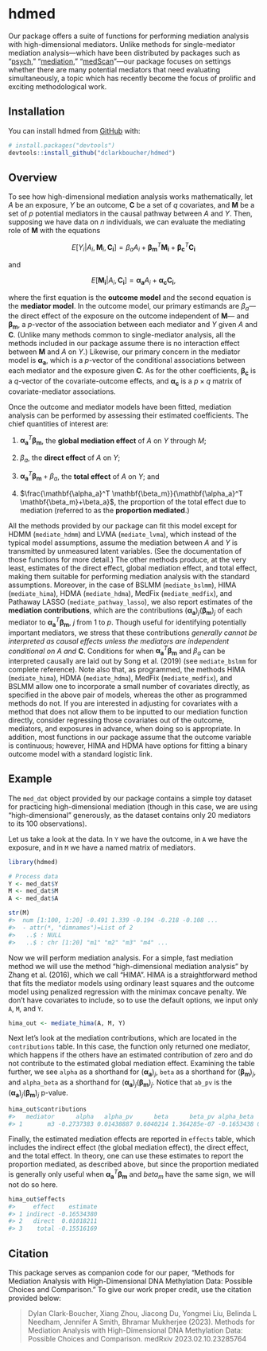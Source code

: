 
<!-- README.md is generated from README.Rmd. Please edit that file -->

# hdmed

<!-- badges: start -->
<!-- badges: end -->

Our package offers a suite of functions for performing mediation
analysis with high-dimensional mediators. Unlike methods for
single-mediator mediation analysis—which have been distributed by
packages such as “[psych](https://CRAN.R-project.org/package=psych),”
“[mediation](https://CRAN.R-project.org/package=mediation),”
“[medScan](https://CRAN.R-project.org/package=medScan)”—our package
focuses on settings whether there are many potential mediators that need
evaluating simultaneously, a topic which has recently become the focus
of prolific and exciting methodological work.

## Installation

You can install hdmed from [GitHub](https://github.com/) with:

``` r
# install.packages("devtools")
devtools::install_github("dclarkboucher/hdmed")
```

## Overview

To see how high-dimensional mediation analysis works mathematically, let
$A$ be an exposure, $Y$ be an outcome, $\mathbf{C}$ be a set of $q$
covariates, and $\mathbf{M}$ be a set of $p$ potential mediators in the
causal pathway between $A$ and $Y$. Then, supposing we have data on $n$
individuals, we can evaluate the mediating role of $\mathbf{M}$ with the
equations

$$
\begin{equation}
E[Y_i|A_i,\mathbf{M}_i,\mathbf{C_i}] = \beta_aA_i+\mathbf{\beta_m}^T\mathbf{M_i} + \mathbf{\beta_c}^T\mathbf{C_i} 
\end{equation}
$$

and

$$
\begin{equation}
E[\mathbf{M_i}|A_i,\mathbf{C_i}] =\mathbf{\alpha_a}A_i + \mathbf{\alpha_c}\mathbf{C_i}\text{,}
\end{equation}
$$

where the first equation is the **outcome model** and the second
equation is the **mediator model**. In the outcome model, our primary
estimands are $\beta_a$— the direct effect of the exposure on the
outcome independent of $\mathbf{M}$— and $\mathbf{\beta_m}$, a
$p$-vector of the association between each mediator and $Y$ given $A$
and $\mathbf{C}$. (Unlike many methods common to single-mediator
analysis, all the methods included in our package assume there is no
interaction effect between $\mathbf{M}$ and $A$ on $Y$.) Likewise, our
primary concern in the mediator model is $\mathbf{\alpha_a}$, which is a
$p$-vector of the conditional associations between each mediator and the
exposure given $\mathbf{C}$. As for the other coefficients,
$\mathbf{\beta_c}$ is a $q$-vector of the covariate-outcome effects, and
$\mathbf{\alpha_c}$ is a $p\times q$ matrix of covariate-mediator
associations.

Once the outcome and mediator models have been fitted, mediation
analysis can be performed by assessing their estimated coefficients. The
chief quantities of interest are:

1.  $\mathbf{\alpha_a}^T \mathbf{\beta_m}$, the **global mediation
    effect** of $A$ on $Y$ through $M$;

2.  $\beta_a$, the **direct effect** of $A$ on $Y$;

3.  $\mathbf{\alpha_a}^T \mathbf{\beta_m} + \beta_a$, the **total
    effect** of $A$ on $Y$; and

4.  $\frac{\mathbf{\alpha_a}^T \mathbf{\beta_m}}{\mathbf{\alpha_a}^T \mathbf{\beta_m}+\beta_a}$,
    the proportion of the total effect due to mediation (referred to as
    the **proportion mediated**.)

All the methods provided by our package can fit this model except for
HDMM (`mediate_hdmm`) and LVMA (`mediate_lvma`), which instead of the
typical model assumptions, assume the mediation between $A$ and $Y$ is
transmitted by unmeasured latent variables. (See the documentation of
those functions for more detail.) The other methods produce, at the very
least, estimates of the direct effect, global mediation effect, and
total effect, making them suitable for performing mediation analysis
with the standard assumptions. Moreover, in the case of BSLMM
(`mediate_bslmm`), HIMA (`mediate_hima`), HDMA (`mediate_hdma`), MedFix
(`mediate_medfix`), and Pathaway LASSO (`mediate_pathway_lasso`), we
also report estimates of the **mediation contributions**, which are the
contributions $(\mathbf{\alpha_a})_j(\mathbf{\beta_m})_j$ of each
mediator to $\mathbf{\alpha_a}^T \mathbf{\beta_m}$, $j$ from $1$ to $p$.
Though useful for identifying potentially important mediators, we stress
that these contributions *generally cannot be interpreted as causal
effects unless the mediators are* *independent conditional on* $A$ *and*
$\mathbf{C}$. Conditions for when $\mathbf{\alpha_a}^T \mathbf{\beta_m}$
and $\beta_a$ can be interpreted causally are laid out by Song et
al. (2019) (see `mediate_bslmm` for complete reference). Note also that,
as programmed, the methods HIMA (`mediate_hima`), HDMA (`mediate_hdma`),
MedFix (`mediate_medfix`), and BSLMM allow one to incorporate a small
number of covariates directly, as specified in the above pair of models,
whereas the other as programmed methods do not. If you are interested in
adjusting for covariates with a method that does not allow them to be
inputted to our mediation function directly, consider regressing those
covariates out of the outcome, mediators, and exposures in advance, when
doing so is appropriate. In addition, most functions in our package
assume that the outcome variable is continuous; however, HIMA and HDMA
have options for fitting a binary outcome model with a standard logistic
link.

## Example

<!-- badges: start -->
<!-- badges: end -->

The `med_dat` object provided by our package contains a simple toy
dataset for practicing high-dimensional mediation (though in this case,
we are using “high-dimensional” generously, as the dataset contains only
20 mediators to its 100 observations).

Let us take a look at the data. In `Y` we have the outcome, in `A` we
have the exposure, and in `M` we have a named matrix of mediators.

``` r
library(hdmed)

# Process data
Y <- med_dat$Y
M <- med_dat$M
A <- med_dat$A

str(M)
#>  num [1:100, 1:20] -0.491 1.339 -0.194 -0.218 -0.108 ...
#>  - attr(*, "dimnames")=List of 2
#>   ..$ : NULL
#>   ..$ : chr [1:20] "m1" "m2" "m3" "m4" ...
```

Now we will perform mediation analysis. For a simple, fast mediation
method we will use the method “high-dimensional mediation analysis” by
Zhang et al. (2016), which we call “HIMA”. HIMA is a straightforward
method that fits the mediator models using ordinary least squares and
the outcome model using penalized regression with the minimax concave
penalty. We don’t have covariates to include, so to use the default
options, we input only `A`, `M`, and `Y`.

``` r
hima_out <- mediate_hima(A, M, Y)
```

Next let’s look at the mediation contributions, which are located in the
`contributions` table. In this case, the function only returned one
mediator, which happens if the others have an estimated contribution of
zero and do not contribute to the estimated global mediation effect.
Examining the table further, we see `alpha` as a shorthand for
$(\mathbf{\alpha_a})_j$, `beta` as a shorthand for
$(\mathbf{\beta_m})_j$, and `alpha_beta` as a shorthand for
$(\mathbf{\alpha_a})_j(\mathbf{\beta_m})_j$. Notice that `ab_pv` is the
$(\mathbf{\alpha_a})_j(\mathbf{\beta_m})_j$ p-value.

``` r
hima_out$contributions
#>   mediator      alpha   alpha_pv      beta      beta_pv alpha_beta      ab_pv
#> 1       m3 -0.2737383 0.01438887 0.6040214 1.364285e-07 -0.1653438 0.01438887
```

Finally, the estimated mediation effects are reported in `effects`
table, which includes the indirect effect (the global mediation effect),
the direct effect, and the total effect. In theory, one can use these
estimates to report the proportion mediated, as described above, but
since the proportion mediated is generally only useful when
$\mathbf{\alpha_a}^T \mathbf{\beta_m}$ and $beta_m$ have the same sign,
we will not do so here.

``` r
hima_out$effects
#>     effect    estimate
#> 1 indirect -0.16534380
#> 2   direct  0.01018211
#> 3    total -0.15516169
```

## Citation

This package serves as companion code for our paper, “Methods for
Mediation Analysis with High-Dimensional DNA Methylation Data: Possible
Choices and Comparison.” To give our work proper credit, use the
citation provided below:

> Dylan Clark-Boucher, Xiang Zhou, Jiacong Du, Yongmei Liu, Belinda L
> Needham, Jennifer A Smith, Bhramar Mukherjee (2023). Methods for
> Mediation Analysis with High-Dimensional DNA Methylation Data:
> Possible Choices and Comparison. medRxiv 2023.02.10.23285764
